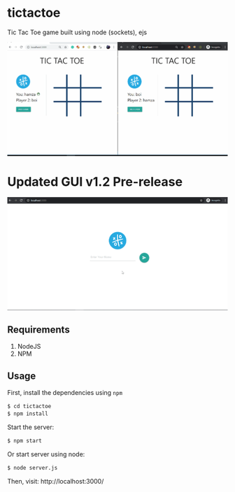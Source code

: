 # tictactoe
Tic Tac Toe game built using node (sockets), ejs

![Event Management App](https://github.com/hamzaavvan/tictactoe/blob/master/ss/tictactoev1.0.gif)

# Updated GUI v1.2 Pre-release
![Event Management App](https://github.com/hamzaavvan/tictactoe/blob/master/ss/tictactoev1.2.gif)


## Requirements
1. NodeJS
2. NPM

## Usage
First, install the dependencies using `npm`
```bash
$ cd tictactoe
$ npm install
```

Start the server:
```bash
$ npm start
```

Or start server using node:
```bash
$ node server.js
```

Then, visit: http://localhost:3000/
